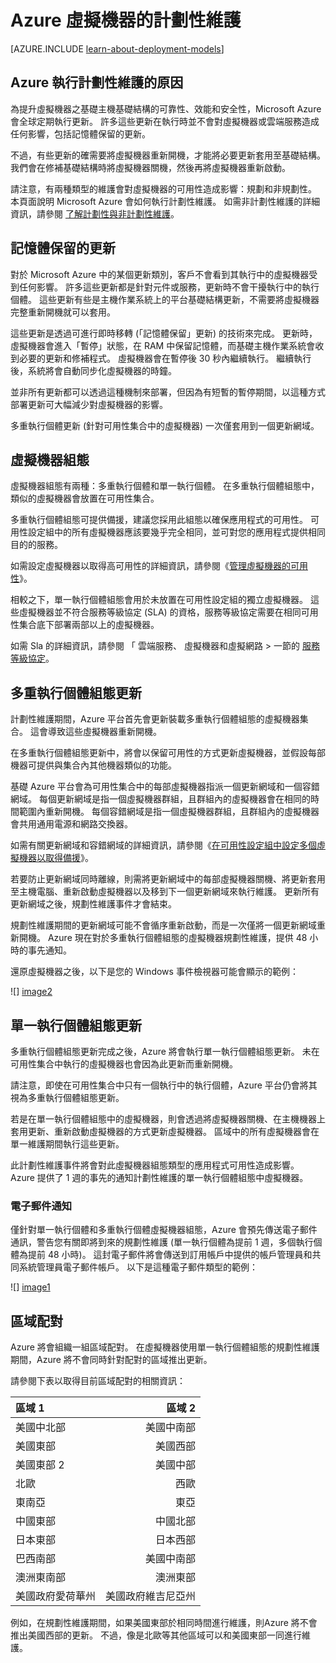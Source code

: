 <properties
    pageTitle="Azure VM 的計劃性維護 | Microsoft Azure"
    description="了解什麼是 Azure 計劃性維護，以及它會如何影響在 Azure 中執行的虛擬機器。"
    services="virtual-machines"
    documentationCenter=""
    authors="kenazk"
    manager="timlt"
    editor=""
    tags="azure-service-management,azure-resource-manager"/>

<tags
    ms.service="virtual-machines"
    ms.workload="infrastructure-services"
    ms.tgt_pltfrm="vm-multiple"
    ms.devlang="na"
    ms.topic="article"
    ms.date="07/23/2015"
    ms.author="kenazk"/>


# Azure 虛擬機器的計劃性維護

[AZURE.INCLUDE [learn-about-deployment-models](../../includes/learn-about-deployment-models-both-include.md)]

## Azure 執行計劃性維護的原因

為提升虛擬機器之基礎主機基礎結構的可靠性、效能和安全性，Microsoft Azure 會全球定期執行更新。 許多這些更新在執行時並不會對虛擬機器或雲端服務造成任何影響，包括記憶體保留的更新。

不過，有些更新的確需要將虛擬機器重新開機，才能將必要更新套用至基礎結構。 我們會在修補基礎結構時將虛擬機器關機，然後再將虛擬機器重新啟動。

請注意，有兩種類型的維護會對虛擬機器的可用性造成影響：規劃和非規劃性。 本頁面說明 Microsoft Azure 會如何執行計劃性維護。 如需非計劃性維護的詳細資訊，請參閱 [了解計劃性與非計劃性維護](virtual-machines-manage-availability.md)。

## 記憶體保留的更新

對於 Microsoft Azure 中的某個更新類別，客戶不會看到其執行中的虛擬機器受到任何影響。 許多這些更新都是針對元件或服務，更新時不會干擾執行中的執行個體。 這些更新有些是主機作業系統上的平台基礎結構更新，不需要將虛擬機器完整重新開機就可以套用。

這些更新是透過可進行即時移轉 (「記憶體保留」更新) 的技術來完成。 更新時，虛擬機器會進入「暫停」狀態，在 RAM 中保留記憶體，而基礎主機作業系統會收到必要的更新和修補程式。 虛擬機器會在暫停後 30 秒內繼續執行。 繼續執行後，系統將會自動同步化虛擬機器的時鐘。

並非所有更新都可以透過這種機制來部署，但因為有短暫的暫停期間，以這種方式部署更新可大幅減少對虛擬機器的影響。

多重執行個體更新 (針對可用性集合中的虛擬機器) 一次僅套用到一個更新網域。  

## 虛擬機器組態

虛擬機器組態有兩種：多重執行個體和單一執行個體。 在多重執行個體組態中，類似的虛擬機器會放置在可用性集合。

多重執行個體組態可提供備援，建議您採用此組態以確保應用程式的可用性。 可用性設定組中的所有虛擬機器應該要幾乎完全相同，並可對您的應用程式提供相同目的的服務。

如需設定虛擬機器以取得高可用性的詳細資訊，請參閱《[管理虛擬機器的可用性](virtual-machines-manage-availability.md)》。

相較之下，單一執行個體組態會用於未放置在可用性設定組的獨立虛擬機器。 這些虛擬機器並不符合服務等級協定 (SLA) 的資格，服務等級協定需要在相同可用性集合底下部署兩部以上的虛擬機器。

如需 Sla 的詳細資訊，請參閱 「 雲端服務、 虛擬機器和虛擬網路 > 一節的 [服務等級協定](http://azure.microsoft.com/support/legal/sla/)。


## 多重執行個體組態更新

計劃性維護期間，Azure 平台首先會更新裝載多重執行個體組態的虛擬機器集合。 這會導致這些虛擬機器重新開機。

在多重執行個體組態更新中，將會以保留可用性的方式更新虛擬機器，並假設每部機器可提供與集合內其他機器類似的功能。

基礎 Azure 平台會為可用性集合中的每部虛擬機器指派一個更新網域和一個容錯網域。 每個更新網域是指一個虛擬機器群組，且群組內的虛擬機器會在相同的時間範圍內重新開機。 每個容錯網域是指一個虛擬機器群組，且群組內的虛擬機器會共用通用電源和網路交換器。

如需有關更新網域和容錯網域的詳細資訊，請參閱《[在可用性設定組中設定多個虛擬機器以取得備援](virtual-machines-manage-availability.md#configure-multiple-virtual-machines-in-an-availability-set-for-redundancy)》。

若要防止更新網域同時離線，則需將更新網域中的每部虛擬機器關機、將更新套用至主機電腦、重新啟動虛擬機器以及移到下一個更新網域來執行維護。 更新所有更新網域之後，規劃性維護事件才會結束。

規劃性維護期間的更新網域可能不會循序重新啟動，而是一次僅將一個更新網域重新開機。 Azure 現在對於多重執行個體組態的虛擬機器規劃性維護，提供 48 小時的事先通知。

還原虛擬機器之後，以下是您的 Windows 事件檢視器可能會顯示的範例：

<!--Image reference-->
![] [image2]

## 單一執行個體組態更新

多重執行個體組態更新完成之後，Azure 將會執行單一執行個體組態更新。 未在可用性集合中執行的虛擬機器也會因為此更新而重新開機。

請注意，即使在可用性集合中只有一個執行中的執行個體，Azure 平台仍會將其視為多重執行個體組態更新。

若是在單一執行個體組態中的虛擬機器，則會透過將虛擬機器關機、在主機機器上套用更新、重新啟動虛擬機器的方式更新虛擬機器。 區域中的所有虛擬機器會在單一維護期間執行這些更新。

此計劃性維護事件將會對此虛擬機器組態類型的應用程式可用性造成影響。 Azure 提供了 1 週的事先的通知計劃性維護的單一執行個體組態中虛擬機器。

### 電子郵件通知

僅針對單一執行個體和多重執行個體虛擬機器組態，Azure 會預先傳送電子郵件通訊，警告您有關即將到來的規劃性維護 (單一執行個體為提前 1 週，多個執行個體為提前 48 小時)。 這封電子郵件將會傳送到訂用帳戶中提供的帳戶管理員和共同系統管理員電子郵件帳戶。 以下是這種電子郵件類型的範例：

<!--Image reference-->
![] [image1]

## 區域配對

Azure 將會組織一組區域配對。 在虛擬機器使用單一執行個體組態的規劃性維護期間，Azure 將不會同時針對配對的區域推出更新。

請參閱下表以取得目前區域配對的相關資訊：

區域 1 | 區域 2
:----- | ------:
美國中北部 | 美國中南部
美國東部 | 美國西部
美國東部 2 | 美國中部
北歐 | 西歐
東南亞 | 東亞
中國東部 | 中國北部
日本東部 | 日本西部
巴西南部 | 美國中南部
澳洲東南部 | 澳洲東部
美國政府愛荷華州 | 美國政府維吉尼亞州

例如，在規劃性維護期間，如果美國東部於相同時間進行維護，則Azure 將不會推出美國西部的更新。 不過，像是北歐等其他區域可以和美國東部一同進行維護。

<!--Anchors-->
[image1]: ./media/virtual-machines-planned-maintenance/vmplanned1.png
[image2]: ./media/virtual-machines-planned-maintenance/EventViewerPostReboot.png
[image3]: ./media/virtual-machines-planned-maintenance/RegionPairs.PNG


<!--Link references-->
[Virtual Machines Manage Availability]: virtual-machines-windows-tutorial.md
[Understand planned versus unplanned maintenance]: virtual-machines-manage-availability.md#Understand-planned-versus-unplanned-maintenance/

